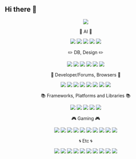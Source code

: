 ## Hi there 👋

<div align="center">
	<img src="https://capsule-render.vercel.app/api?type=cylinder&color=00fa9a&text=HH&fontAlignY=45&fontSize=40&height=150&animation=fadeIn&desc=Talk%20is%20cheap.%20Show%20me%20the%20code.&fontColor=9370db&descAlignY=70">
</div>

<div align="center">
  <p>👑 AI 👑</p>
  
  <p>
    <img src="https://img.shields.io/badge/chatGPT-74aa9c?style=for-the-badge&logo=openai&logoColor=white">
    <img src="https://img.shields.io/badge/github_copilot-8957E5?style=for-the-badge&logo=github-copilot&logoColor=white">
    <img src="https://img.shields.io/badge/google%20assistant-4285F4?style=for-the-badge&logo=google%20assistant&logoColor=white">
    <img src="https://img.shields.io/badge/perplexity-000000?style=for-the-badge&logo=perplexity&logoColor=088F8F">
    <img src="https://img.shields.io/badge/google%20gemini-8E75B2?style=for-the-badge&logo=google%20gemini&logoColor=white">
  </p>

  <p>✏️ DB, Design ✏️</p>

  <p>
    <img src="https://img.shields.io/badge/MariaDB-003545?style=for-the-badge&logo=mariadb&logoColor=white">
    <img src="https://img.shields.io/badge/mysql-4479A1.svg?style=for-the-badge&logo=mysql&logoColor=white">
    <img src="https://img.shields.io/badge/sqlite-%2307405e.svg?style=for-the-badge&logo=sqlite&logoColor=white">
    <img src="https://img.shields.io/badge/adobe-%23FF0000.svg?style=for-the-badge&logo=adobe&logoColor=white">
    <img src="https://img.shields.io/badge/Canva-%2300C4CC.svg?style=for-the-badge&logo=Canva&logoColor=white">
    <img src="https://img.shields.io/badge/figma-%23F24E1E.svg?style=for-the-badge&logo=figma&logoColor=white">
  </p>

  <p>🔎 Developer/Forums, Browsers 🔎</p>

  <p>
    <img src="https://img.shields.io/badge/Kaggle-035a7d?style=for-the-badge&logo=kaggle&logoColor=white">
    <img src="https://img.shields.io/badge/Reddit-%23FF4500.svg?style=for-the-badge&logo=Reddit&logoColor=white">
    <img src="https://img.shields.io/badge/-Stackoverflow-FE7A16?style=for-the-badge&logo=stack-overflow&logoColor=white">
    <img src="https://img.shields.io/badge/Edge-0078D7?style=for-the-badge&logo=Microsoft-edge&logoColor=white">
    <img src="https://img.shields.io/badge/Firefox-FF7139?style=for-the-badge&logo=Firefox-Browser&logoColor=white">
    <img src="https://img.shields.io/badge/Google%20Chrome-4285F4?style=for-the-badge&logo=GoogleChrome&logoColor=white">
    <img src="https://img.shields.io/badge/Safari-000000?style=for-the-badge&logo=Safari&logoColor=white">
    <img src="https://img.shields.io/badge/Tor-7D4698?style=for-the-badge&logo=Tor-Browser&logoColor=white">
  </p>

  <p>📚 Frameworks, Platforms and Libraries 📚</p>

  <p>
    <img src="https://img.shields.io/badge/cuda-000000.svg?style=for-the-badge&logo=nVIDIA&logoColor=green">
    <img src="https://img.shields.io/badge/opencv-%23white.svg?style=for-the-badge&logo=opencv&logoColor=white">
    <img src="https://img.shields.io/badge/.NET-5C2D91?style=for-the-badge&logo=.net&logoColor=white">
    <img src="https://img.shields.io/badge/Anaconda-%2344A833.svg?style=for-the-badge&logo=anaconda&logoColor=white">
    <img src="https://img.shields.io/badge/scrapy-%2360a839.svg?style=for-the-badge&logo=scrapy&logoColor=d1d2d3">
  </p>

  <p>🎮 Gaming 🎮</p>

  <p>
    <img src="https://img.shields.io/badge/AMD-%23000000.svg?style=for-the-badge&logo=amd&logoColor=white">
    <img src="https://img.shields.io/badge/battle.net-%2300AEFF.svg?style=for-the-badge&logo=battle.net&logoColor=white">
    <img src="https://img.shields.io/badge/ea-%23000000.svg?style=for-the-badge&logo=ea&logoColor=white">
    <img src="https://img.shields.io/badge/nVIDIA-%2376B900.svg?style=for-the-badge&logo=nVIDIA&logoColor=white">
    <img src="https://img.shields.io/badge/PSN-%230070D1.svg?style=for-the-badge&logo=Playstation&logoColor=white">
    <img src="https://img.shields.io/badge/riotgames-D32936.svg?style=for-the-badge&logo=riotgames&logoColor=white">
    <img src="https://img.shields.io/badge/steam-%23000000.svg?style=for-the-badge&logo=steam&logoColor=white">
    <img src="https://img.shields.io/badge/xbox-%23107C10.svg?style=for-the-badge&logo=xbox&logoColor=white">
    <img src="https://img.shields.io/badge/Switch-E60012?style=for-the-badge&logo=nintendo-switch&logoColor=white">
    <img src="https://img.shields.io/badge/Wii-8B8B8B?style=for-the-badge&logo=wii&logoColor=white">
  </p>

  <p>🌀 Etc 🌀</p>

  <p>
    <img src="https://img.shields.io/badge/Google%20Colab-%23F9A825.svg?style=for-the-badge&logo=googlecolab&logoColor=white">
    <img src="https://img.shields.io/badge/Eclipse-FE7A16.svg?style=for-the-badge&logo=Eclipse&logoColor=white">
    <img src="https://img.shields.io/badge/android%20studio-346ac1?style=for-the-badge&logo=android%20studio&logoColor=white">
    <img src="https://img.shields.io/badge/Oracle-F80000?style=for-the-badge&logo=oracle&logoColor=white">
    <img src="https://img.shields.io/badge/AWS-%23FF9900.svg?style=for-the-badge&logo=amazon-aws&logoColor=white">
    <img src="https://img.shields.io/badge/Google%20Scholar-4285F4?style=for-the-badge&logo=google-scholar&logoColor=white">
    <img src="https://img.shields.io/badge/Wikipedia-%23000000.svg?style=for-the-badge&logo=wikipedia&logoColor=white">
    <img src="https://img.shields.io/badge/Reddit-%23FF4500.svg?style=for-the-badge&logo=Reddit&logoColor=white">
    <img src="https://img.shields.io/badge/Kaggle-035a7d?style=for-the-badge&logo=kaggle&logoColor=white">
    <img src="https://img.shields.io/badge/bitcoin-2F3134?style=for-the-badge&logo=bitcoin&logoColor=white">
  </p>
</div>


































































